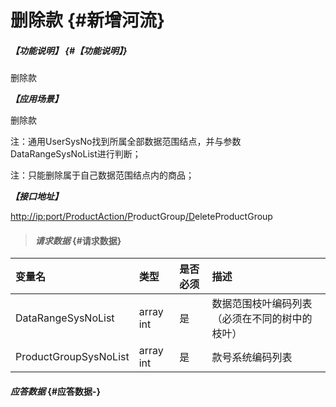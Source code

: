# 删除款 {#新增河流}

##### _【功能说明】_ {#【功能说明】}

删除款

_**【应用场景】**_

删除款

注：通用UserSysNo找到所属全部数据范围结点，并与参数DataRangeSysNoList进行判断；

注：只能删除属于自己数据范围结点内的商品；

_**【接口地址】**_

[http://ip:port/ProductAction/](http://ip:port/HMAction/River/AddRiver)[P](http://ip:port/HMAction/River/AddRiver)roductGroup[/D](http://ip:port/HMAction/River/AddRiver)eleteProductGroup

> #### _请求数据_ {#请求数据}

| 变量名 | 类型 | 是否必须 | 描述 |
| :--- | :--- | :--- | :--- |
| DataRangeSysNoList | array int | 是 | 数据范围枝叶编码列表（必须在不同的树中的枝叶） |
| ProductGroupSysNoList | array int | 是 | 款号系统编码列表 |

#### _应答数据_ {#应答数据-}



